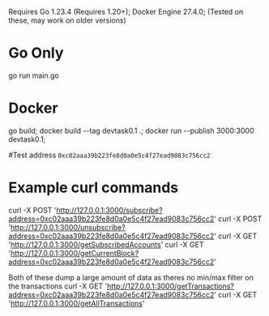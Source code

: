 Requires Go 1.23.4 (Requires 1.20+); Docker Engine 27.4.0; (Tested on these, may work on older versions)

# Go Only
go run main.go

# Docker
go build; docker build --tag devtask0.1 .; docker run --publish 3000:3000 devtask0.1;

#Test address `0xc02aaa39b223fe8d0a0e5c4f27ead9083c756cc2`

# Example curl commands
curl -X POST 'http://127.0.0.1:3000/subscribe?address=0xc02aaa39b223fe8d0a0e5c4f27ead9083c756cc2'
curl -X POST 'http://127.0.0.1:3000/unsubscribe?address=0xc02aaa39b223fe8d0a0e5c4f27ead9083c756cc2'
curl -X GET 'http://127.0.0.1:3000/getSubscribedAccounts'
curl -X GET 'http://127.0.0.1:3000/getCurrentBlock?address=0xc02aaa39b223fe8d0a0e5c4f27ead9083c756cc2'

Both of these dump a large amount of data as theres no min/max filter on the transactions
curl -X GET 'http://127.0.0.1:3000/getTransactions?address=0xc02aaa39b223fe8d0a0e5c4f27ead9083c756cc2'
curl -X GET 'http://127.0.0.1:3000/getAllTransactions'
